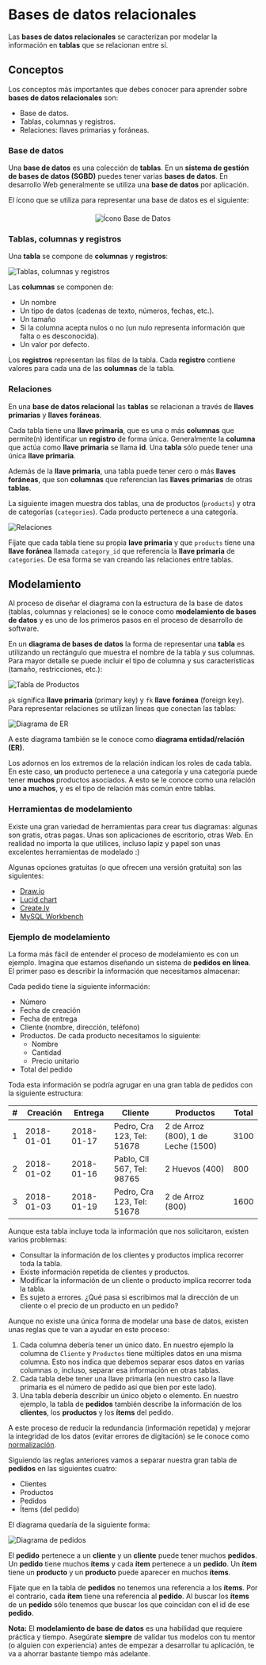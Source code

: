 # Bases de datos relacionales

Las **bases de datos relacionales** se caracterizan por modelar la información en **tablas** que se relacionan entre sí.

## Conceptos

Los conceptos más importantes que debes conocer para aprender sobre **bases de datos relacionales** son:

* Base de datos.
* Tablas, columnas y registros.
* Relaciones: llaves primarias y foráneas.

### Base de datos

Una **base de datos** es una colección de **tablas**. En un **sistema de gestión de bases de datos (SGBD)** puedes tener varias **bases de datos**. En desarrollo Web generalmente se utiliza una **base de datos** por aplicación.

El ícono que se utiliza para representar una base de datos es el siguiente:

<div style="text-align: center; margin-top: 20px;">
  <img src="https://s3.amazonaws.com/makeitreal/images/books/database-icon.png" alt="Ícono Base de Datos" />
</div>

### Tablas, columnas y registros

Una **tabla** se compone de **columnas** y **registros**:

![Tablas, columnas y registros](https://s3.amazonaws.com/makeitreal/images/books/table-columns-rows.png)

Las **columnas** se componen de:

* Un nombre
* Un tipo de datos (cadenas de texto, números, fechas, etc.).
* Un tamaño
* Si la columna acepta nulos o no (un nulo representa información que falta o es desconocida).
* Un valor por defecto.

Los **registros** representan las filas de la tabla. Cada **registro** contiene valores para cada una de las **columnas** de la tabla.

### Relaciones

En una **base de datos relacional** las **tablas** se relacionan a través de **llaves primarias** y **llaves foráneas**.

Cada tabla tiene una **llave primaria**, que es una o más **columnas** que permite(n) identificar un **registro** de forma única. Generalmente la **columna** que actúa como **llave primaria** se llama **id**. Una **tabla** sólo puede tener una única **llave primaria**.

Además de la **llave primaria**, una tabla puede tener cero o más **llaves foráneas**, que son **columnas** que referencian las **llaves primarias** de otras **tablas**.

La siguiente imagen muestra dos tablas, una de productos (`products`) y otra de categorías (`categories`). Cada producto pertenece a una categoría.

![Relaciones](https://s3.amazonaws.com/makeitreal/images/books/table-relations.png)

Fíjate que cada tabla tiene su propia **lave primaria** y que `products` tiene una **llave foránea** llamada `category_id` que referencia la **llave primaria** de `categories`. De esa forma se van creando las relaciones entre tablas.

## Modelamiento

Al proceso de diseñar el diagrama con la estructura de la base de datos (tablas, columnas y relaciones) se le conoce como **modelamiento de bases de datos** y es uno de los primeros pasos en el proceso de desarrollo de software.

En un **diagrama de bases de datos** la forma de representar una **tabla** es utilizando un rectángulo que muestra el nombre de la tabla y sus columnas. Para mayor detalle se puede incluir el tipo de columna y sus características (tamaño, restricciones, etc.):

![Tabla de Productos](https://s3.amazonaws.com/makeitreal/images/books/products-table.png)

`pk` significa **llave primaria** (primary key) y `fk` **llave foránea** (foreign key). Para representar relaciones se utilizan líneas que conectan las tablas:

![Diagrama de ER](https://s3.amazonaws.com/makeitreal/images/books/er-diagram.png)

A este diagrama también se le conoce como **diagrama entidad/relación (ER)**.

Los adornos en los extremos de la relación indican los roles de cada tabla. En este caso, **un** producto pertenece a una categoría y una categoría puede tener **muchos** productos asociados. A esto se le conoce como una relación **uno a muchos**, y es el tipo de relación más común entre tablas.

### Herramientas de modelamiento

Existe una gran variedad de herramientas para crear tus diagramas: algunas son gratis, otras pagas. Unas son aplicaciones de escritorio, otras Web. En realidad no importa la que utilices, incluso lapiz y papel son unas excelentes herramientas de modelado :)

Algunas opciones gratuitas (o que ofrecen una versión gratuita) son las siguientes:

* [Draw.io](https://www.draw.io/)
* [Lucid chart](https://www.lucidchart.com/)
* [Create.ly](https://creately.com/diagram-type/template/gdsgxpcv/database-diagram)
* [MySQL Workbench](https://www.mysql.com/products/workbench/)

### Ejemplo de modelamiento

La forma más fácil de entender el proceso de modelamiento es con un ejemplo. Imagina que estamos diseñando un sistema de **pedidos en línea**. El primer paso es describir la información que necesitamos almacenar:

Cada pedido tiene la siguiente información:

* Número
* Fecha de creación
* Fecha de entrega
* Cliente (nombre, dirección, teléfono)
* Productos. De cada producto necesitamos lo siguiente:
  * Nombre
  * Cantidad
  * Precio unitario
* Total del pedido

Toda esta información se podría agrugar en una gran tabla de pedidos con la siguiente estructura:

| # | Creación | Entrega | Cliente | Productos | Total |
|---|---|---|---|---|---|
| 1 | 2018-01-01 | 2018-01-17 | Pedro, Cra 123, Tel: 51678 | 2 de Arroz (800), 1 de Leche (1500) | 3100 |
| 2 | 2018-01-02 | 2018-01-16 | Pablo, Cll 567, Tel: 98765 | 2 Huevos (400) | 800 |
| 3 | 2018-01-03 | 2018-01-19 | Pedro, Cra 123, Tel: 51678 | 2 de Arroz (800) | 1600 |

Aunque esta tabla incluye toda la información que nos solicitaron, existen varios problemas:

* Consultar la información de los clientes y productos implica recorrer toda la tabla.
* Existe información repetida de clientes y productos.
* Modificar la información de un cliente o producto implica recorrer toda la tabla.
* Es sujeto a errores. ¿Qué pasa si escribimos mal la dirección de un cliente o el precio de un producto en un pedido?

Aunque no existe una única forma de modelar una base de datos, existen unas reglas que te van a ayudar en este proceso:

1. Cada columna debería tener un único dato. En nuestro ejemplo la columna de `Cliente` y `Productos` tiene múltiples datos en una misma columna. Esto nos indica que debemos separar esos datos en varias columnas o, incluso, separar esa información en otras tablas.
2. Cada tabla debe tener una llave primaria (en nuestro caso la llave primaria es el número de pedido así que bien por este lado).
3. Una tabla debería describir un único objeto o elemento. En nuestro ejemplo, la tabla de **pedidos** también describe la información de los **clientes**, los **productos** y los **ítems** del pedido.

A este proceso de reducir la redundancia (información repetida) y mejorar la integridad de los datos (evitar errores de digitación) se le conoce como [normalización](https://es.wikipedia.org/wiki/Normalizaci%C3%B3n_de_bases_de_datos).

Siguiendo las reglas anteriores vamos a separar nuestra gran tabla de **pedidos** en las siguientes cuatro:

* Clientes
* Productos
* Pedidos
* Ítems (del pedido)

El diagrama quedaría de la siguiente forma:

![Diagrama de pedidos](https://s3.amazonaws.com/makeitreal/images/books/orders-er-diagram.png)

El **pedido** pertenece a un **cliente** y un **cliente** puede tener muchos **pedidos**. Un **pedido** tiene muchos **ítems** y cada **ítem** pertenece a un **pedido**. Un **ítem** tiene un **producto** y un **producto** puede aparecer en muchos **ítems**.

Fíjate que en la tabla de **pedidos** no tenemos una referencia a los **ítems**. Por el contrario, cada **ítem** tiene una referencia al **pedido**. Al buscar los **ítems** de un **pedido** sólo tenemos que buscar los que coincidan con el id de ese **pedido**.

**Nota:** El **modelamiento de base de datos** es una habilidad que requiere práctica y tiempo. Asegúrate **siempre** de validar tus modelos con tu mentor (o alguien con experiencia) antes de empezar a desarrollar tu aplicación, te va a ahorrar bastante tiempo más adelante.
